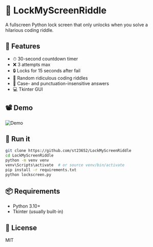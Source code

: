 # 🔐 LockMyScreenRiddle

A fullscreen Python lock screen that only unlocks when you solve a hilarious coding riddle.

## 🎯 Features

- ⏱ 30-second countdown timer
- ❌ 3 attempts max
- 🔒 Locks for 15 seconds after fail
- 🤡 Random ridiculous coding riddles
- 🧠 Case- and punctuation-insensitive answers
- 💻 Tkinter GUI

## 📽 Demo

![Demo](demo.gif)

## 🚀 Run it

```bash
git clone https://github.com/st23652/LockMyScreenRiddle
cd LockMyScreenRiddle
python -m venv venv
venv\Scripts\activate  # or source venv/bin/activate
pip install -r requirements.txt
python lockscreen.py
```
## 📦 Requirements

- Python 3.10+
- Tkinter (usually built-in)

## 📜 License
MIT
